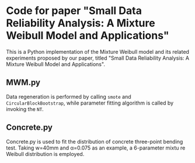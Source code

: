 # Code for paper "Small Data Reliability Analysis: A Mixture Weibull Model and Applications"
This is a Python implementation of the Mixture Weibull model and its related experiments proposed by our paper, titled "Small Data Reliability Analysis: A Mixture Weibull Model and Applications".
## MWM.py
Data regeneration is performed by calling ```smote``` and ```CircularBlockBootstrap```, while parameter fitting algorithm is called by invoking the ```NT```.
## Concrete.py
Concrete.py is used to fit the distribution of concrete three-point bending test. Taking w=40mm and α=0.075 as an example, a 6-parameter mixtu re Weibull distribution is employed.
